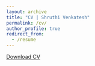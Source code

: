 ```yaml
---
layout: archive
title: "CV | Shruthi Venkatesh"
permalink: /cv/
author_profile: true
redirect_from:
  - /resume
---
```



[Download CV](http://shruthi-venkatesh.github.io/files/Shruthi_Venkatesh_CV_Oct2023.pdf)